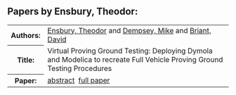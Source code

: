 <h2>Papers by Ensbury, Theodor:</h2>
<!-- Begin papers -->
<table>
<tr><th>Authors:</th><td>
<a href="../authors/author_062.html">Ensbury, Theodor</a> and 
<a href="../authors/author_049.html">Dempsey, Mike</a> and 
<a href="../authors/author_029.html">Briant, David</a>
</td></tr>
<tr><th>Title:  </th><td>Virtual Proving Ground Testing: Deploying Dymola and Modelica to recreate Full Vehicle Proving Ground Testing Procedures</td></tr>
<tr><th>Paper:  </th><td><a href="../abstracts/Modelica2019abstract6D2.pdf">abstract</a>&nbsp;&nbsp;<a href="../papers/Modelica2019paper6D2.pdf">full paper</a></td></tr>
</table>
<br>
<!-- End papers -->